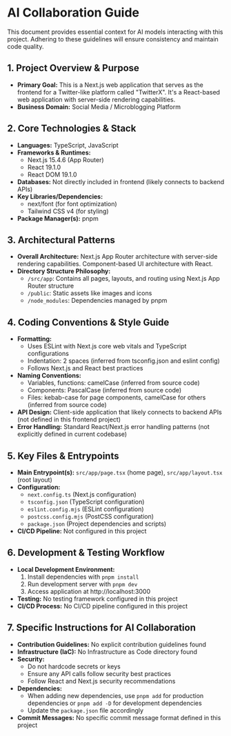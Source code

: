# AI Collaboration Guide

This document provides essential context for AI models interacting with this project. Adhering to these guidelines will ensure consistency and maintain code quality.

## 1. Project Overview & Purpose

* **Primary Goal:** This is a Next.js web application that serves as the frontend for a Twitter-like platform called "TwitterX". It's a React-based web application with server-side rendering capabilities.
* **Business Domain:** Social Media / Microblogging Platform

## 2. Core Technologies & Stack

* **Languages:** TypeScript, JavaScript
* **Frameworks & Runtimes:** 
  * Next.js 15.4.6 (App Router)
  * React 19.1.0
  * React DOM 19.1.0
* **Databases:** Not directly included in frontend (likely connects to backend APIs)
* **Key Libraries/Dependencies:** 
  * next/font (for font optimization)
  * Tailwind CSS v4 (for styling)
* **Package Manager(s):** pnpm

## 3. Architectural Patterns

* **Overall Architecture:** Next.js App Router architecture with server-side rendering capabilities. Component-based UI architecture with React.
* **Directory Structure Philosophy:**
    * `/src/app`: Contains all pages, layouts, and routing using Next.js App Router structure
    * `/public`: Static assets like images and icons
    * `/node_modules`: Dependencies managed by pnpm

## 4. Coding Conventions & Style Guide

* **Formatting:** 
  * Uses ESLint with Next.js core web vitals and TypeScript configurations
  * Indentation: 2 spaces (inferred from tsconfig.json and eslint config)
  * Follows Next.js and React best practices
* **Naming Conventions:**
    * Variables, functions: camelCase (inferred from source code)
    * Components: PascalCase (inferred from source code)
    * Files: kebab-case for page components, camelCase for others (inferred from source code)
* **API Design:** Client-side application that likely connects to backend APIs (not defined in this frontend project)
* **Error Handling:** Standard React/Next.js error handling patterns (not explicitly defined in current codebase)

## 5. Key Files & Entrypoints

* **Main Entrypoint(s):** `src/app/page.tsx` (home page), `src/app/layout.tsx` (root layout)
* **Configuration:** 
  * `next.config.ts` (Next.js configuration)
  * `tsconfig.json` (TypeScript configuration)
  * `eslint.config.mjs` (ESLint configuration)
  * `postcss.config.mjs` (PostCSS configuration)
  * `package.json` (Project dependencies and scripts)
* **CI/CD Pipeline:** Not configured in this project

## 6. Development & Testing Workflow

* **Local Development Environment:** 
  1. Install dependencies with `pnpm install`
  2. Run development server with `pnpm dev`
  3. Access application at http://localhost:3000
* **Testing:** No testing framework configured in this project
* **CI/CD Process:** No CI/CD pipeline configured in this project

## 7. Specific Instructions for AI Collaboration

* **Contribution Guidelines:** No explicit contribution guidelines found
* **Infrastructure (IaC):** No Infrastructure as Code directory found
* **Security:** 
  * Do not hardcode secrets or keys
  * Ensure any API calls follow security best practices
  * Follow React and Next.js security recommendations
* **Dependencies:** 
  * When adding new dependencies, use `pnpm add` for production dependencies or `pnpm add -D` for development dependencies
  * Update the `package.json` file accordingly
* **Commit Messages:** No specific commit message format defined in this project